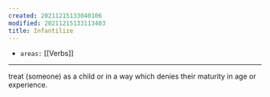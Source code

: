 ```yaml
---
created: 20211215133040106
modified: 20211215133113403
title: Infantilize
---
```


- `areas:` [[Verbs]]

---

treat (someone) as a child or in a way which denies their maturity in age or experience.
